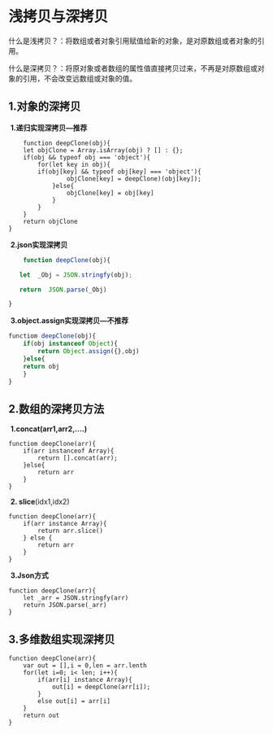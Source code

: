 # 浅拷贝与深拷贝

​		什么是浅拷贝？：将数组或者对象引用赋值给新的对象，是对原数组或者对象的引用。

​		什么是深拷贝？：将原对象或者数组的属性值直接拷贝过来，不再是对原数组或对象的引用，不会改变远数组或对象的值。



## 1.对象的深拷贝

​	**1.递归实现深拷贝—推荐**

```
	function deepClone(obj){
	let objClone = Array.isArray(obj) ? [] : {};
	if(obj && typeof obj === 'object'){
		for(let key in obj){
		if(obj[key] && typeof obj[key] === 'object'){
                objClone[key] = deepClone)(obj[key]);
            }else{
                objClone[key] = obj[key]
            }
		}
	}
	return objClone
}
```

​	**2.json实现深拷贝**

```javascript
	function deepClone(obj){

​	let  _Obj = JSON.stringfy(obj);

​	return  JSON.parse(_Obj)

}
```

​	**3.object.assign实现深拷贝—不推荐**

```javascript
functiom deepClone(obj){
	if(obj instanceof Object){
		return Object.assign({},obj)
	}else{
	return obj
	}
}
```

## 2.数组的深拷贝方法

​	**1.concat(arr1,arr2,....)**

```
functiom deepClone(arr){
	if(arr instanceof Array){
		return [].concat(arr);
	}else{
		return arr
	}
}
```

​	**2. slice**(idx1,idx2)

```
function deepClone(arr){
	if(arr instance Array){
		return arr.slice()
	} else {
		return arr
	}
}
```

​	**3.Json方式**

```
function deepClone(arr){
	let _arr = JSON.stringfy(arr)
	return JSON.parse(_arr)
} 
```

## **3.多维数组实现深拷贝**

```
function deepClone(arr){
	var out = [],i = 0,len = arr.lenth
	for(let i=0; i< len; i++){
		if(arr[i] instance Array){
			out[i] = deepClone(arr[i]);
		}
		else out[i] = arr[i]
	}
	return out
}
```

